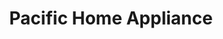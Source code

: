---
title: "Pacific Home Appliance"
url: /garden-grove/pacific-home-appliance/
shop: Haushaltsgeräte
---